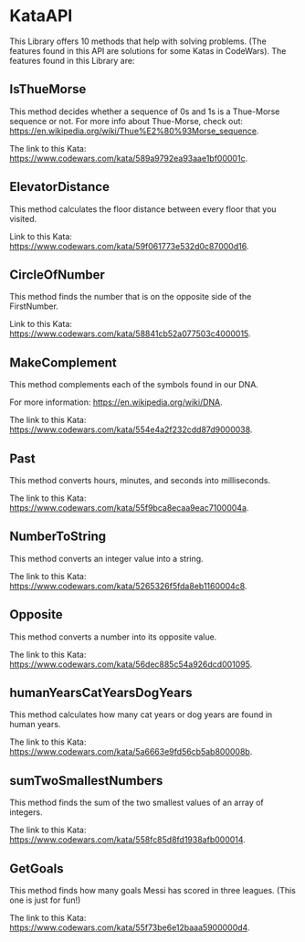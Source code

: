 # KataAPI
This Library offers 10 methods that help with solving problems. (The features found in this API are solutions for some Katas in CodeWars).
The features found in this Library are:
## IsThueMorse

This method decides whether a sequence of 0s and 1s is a Thue-Morse sequence or not.
For more info about Thue-Morse, check out: https://en.wikipedia.org/wiki/Thue%E2%80%93Morse_sequence.

The link to this Kata: https://www.codewars.com/kata/589a9792ea93aae1bf00001c.

## ElevatorDistance

This method calculates the floor distance between every floor that you visited.

Link to this Kata: https://www.codewars.com/kata/59f061773e532d0c87000d16.

## CircleOfNumber

This method finds the number that is on the opposite side of the FirstNumber.

Link to this Kata: https://www.codewars.com/kata/58841cb52a077503c4000015.

## MakeComplement

This method complements each of the symbols found in our DNA.

For more information: https://en.wikipedia.org/wiki/DNA.

The link to this Kata: https://www.codewars.com/kata/554e4a2f232cdd87d9000038.

## Past

This method converts hours, minutes, and seconds into milliseconds.

The link to this Kata: https://www.codewars.com/kata/55f9bca8ecaa9eac7100004a.

## NumberToString

This method converts an integer value into a string.

The link to this Kata: https://www.codewars.com/kata/5265326f5fda8eb1160004c8.

## Opposite

This method converts a number into its opposite value.

The link to this Kata: https://www.codewars.com/kata/56dec885c54a926dcd001095.

## humanYearsCatYearsDogYears

This method calculates how many cat years or dog years are found in human years.

The link to this Kata: https://www.codewars.com/kata/5a6663e9fd56cb5ab800008b.

## sumTwoSmallestNumbers

This method finds the sum of the two smallest values of an array of integers.

The link to this Kata: https://www.codewars.com/kata/558fc85d8fd1938afb000014.

## GetGoals

This method finds how many goals Messi has scored in three leagues. (This one is just for fun!)

The link to this Kata: https://www.codewars.com/kata/55f73be6e12baaa5900000d4.
